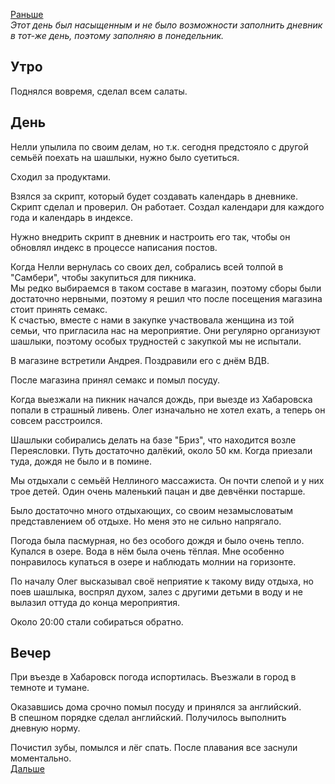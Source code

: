 [Раньше](2020.08.01.md)  
*Этот день был насыщенным и не было возможности заполнить дневник в тот-же день, поэтому заполняю в понедельник.*
## Утро
Поднялся вовремя, сделал всем салаты.
## День
Нелли упылила по своим делам, но т.к. сегодня предстояло с другой семьёй поехать на шашлыки, нужно было суетиться.

Сходил за продуктами.

Взялся за скрипт, который будет создавать календарь в дневнике.  
Скрипт сделал и проверил. Он работает. Создал календари для каждого года и календарь в индексе.

Нужно внедрить скрипт в дневник и настроить его так, чтобы он обновлял индекс в процессе написания постов.

Когда Нелли вернулась со своих дел, собрались всей толпой в "Самбери", чтобы закупиться для пикника.  
Мы редко выбираемся в таком составе в магазин, поэтому сборы были достаточно нервными, поэтому я решил что после посещения магазина стоит принять семакс.  
К счастью, вместе с нами в закупке участвовала женщина из той семьи, что пригласила нас на мероприятие. Они регулярно организуют шашлыки, поэтому особых трудностей с закупкой мы не испытали.

В магазине встретили Андрея. Поздравили его с днём ВДВ.

После магазина принял семакс и помыл посуду.

Когда выезжали на пикник начался дождь, при выезде из Хабаровска попали в страшный ливень. Олег изначально не хотел ехать, а теперь он совсем расстроился.

Шашлыки собирались делать на базе "Бриз", что находится возле Переясловки. Путь достаточно далёкий, около 50 км. Когда приезали туда, дождя не было и в помине.

Мы отдыхали с семьёй Неллиного массажиста. Он почти слепой и у них трое детей. Один очень маленький пацан и две девчёнки постарше.

Было достаточно много отдыхающих, со своим незамысловатым представлением об отдыхе. Но меня это не сильно напрягало.

Погода была пасмурная, но без особого дождя и было очень тепло.  
Купался в озере. Вода в нём была очень тёплая. Мне особенно понравилось купаться в озере и наблюдать молнии на горизонте.

По началу Олег высказывал своё неприятие к такому виду отдыха, но поев шашлыка, воспрял духом, залез с другими детьми в воду и не вылазил оттуда до конца мероприятия.

Около 20:00 стали собираться обратно.
## Вечер
При въезде в Хабаровск погода испортилась. Въезжали в город в темноте и тумане.

Оказавшись дома срочно помыл посуду и принялся за английский.  
В спешном порядке сделал английский. Получилось выполнить дневную норму.

Почистил зубы, помылся и лёг спать. После плавания все заснули моментально.  
[Дальше](2020.08.03.md)